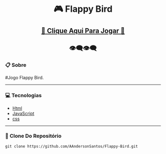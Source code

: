 <h1 align="center">🎮 Flappy Bird </h1>

<h2 align="center"><a href="">🚀 Clique Aqui Para Jogar 🚀</a></h2>

<h2 align="center">👁‍🗨👁‍🗨</h2>

### 📋 **Sobre**

#Jogo Flappy Bird.

---

### 💻 **Tecnologias**

* [Html](https://developer.mozilla.org/pt-BR/docs/Web/Guide/HTML/HTML5)
* [JavaScript](https://developer.mozilla.org/pt-BR/docs/Web/JavaScript)
* [css](https://developer.mozilla.org/pt-BR/docs/Web/CSS)

---

### 💾 **Clone Do Repositório**

```
git clone https://github.com/AAndersonSantos/Flappy-Bird.git

```